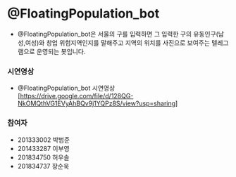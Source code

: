 # @FloatingPopulation_bot
- @FloatingPopulation_bot은 서울의 구를 입력하면 그 입력한 구의 유동인구(남성,여성)와 창업 위험지역인지를 말해주고 지역의 위치를 사진으로 보여주는 텔레그램으로 운영되는 봇입니다.


### 시연영상
- @FloatingPopulation_bot 시연영상[https://drive.google.com/file/d/128QG-NkOMQthVG1EVyAhBQv9j1YQPz8S/view?usp=sharing]

### 참여자
- 201333002 박범준
- 201433287 이부영
- 201834750 허우솔
- 201834737 장순욱

